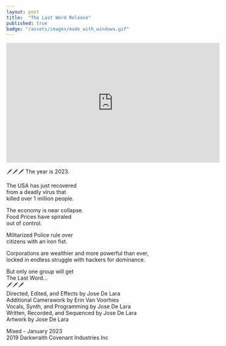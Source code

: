 ```yaml
---
layout: post
title:  "The Last Word Release"
published: true
badge: "/assets/images/made_with_windows.gif"
---  
```

<div class="vidalign">
<iframe width="560" height="315" src="https://www.youtube.com/embed/3bP4ZFvVcy4" title="YouTube video player" frameborder="0" allow="accelerometer; autoplay; clipboard-write; encrypted-media; gyroscope; picture-in-picture; web-share" allowfullscreen></iframe>
</div>


🗡🗡🗡
The year is 2023.

The USA has just recovered   
from a deadly virus that  
killed over 1 million people.  

The economy is near collapse.  
Food Prices have spiraled  
out of control.  
<!-- excerpt-end -->
Militarized Police rule over  
citizens with an iron fist.  

Corporations are wealthier and more powerful than ever,  
locked in endless struggle with hackers for dominance.  

But only one group will get  
The Last Word...  
🗡🗡🗡  
Directed, Edited, and Effects by Jose De Lara  
Additional Camerawork by Erin Van Voorhies  
Vocals, Synth, and Programming by Jose De Lara  
Written, Recorded, and Sequenced by Jose De Lara  
Artwork by Jose De Lara  

Mixed - January 2023  
2019 Darkwraith Covenant Industries Inc  